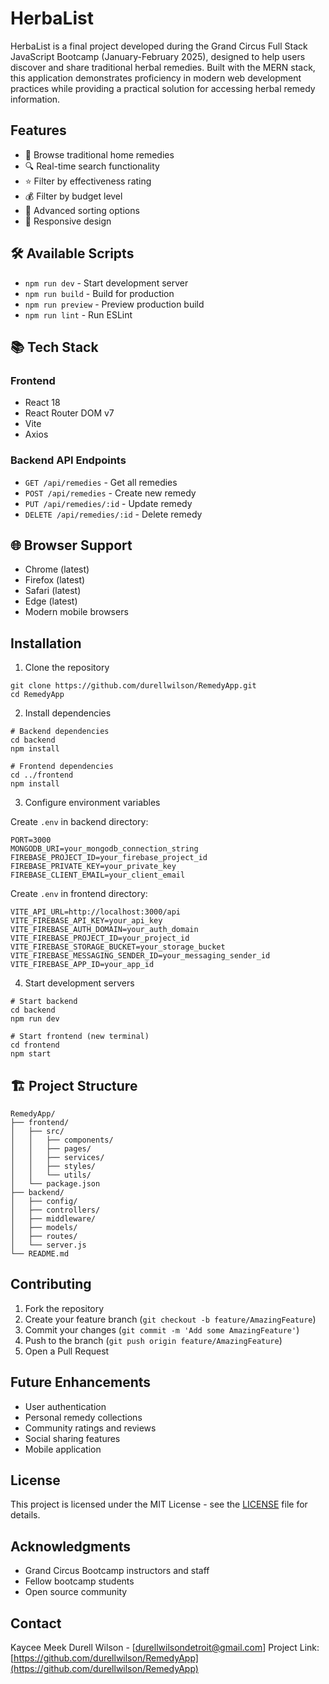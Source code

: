 # HerbaList

HerbaList is a final project developed during the Grand Circus Full Stack JavaScript Bootcamp (January-February 2025), designed to help users discover and share traditional herbal remedies. Built with the MERN stack, this application demonstrates proficiency in modern web development practices while providing a practical solution for accessing herbal remedy information.

## Features

- 🌿 Browse traditional home remedies
- 🔍 Real-time search functionality
- ⭐ Filter by effectiveness rating
- 💰 Filter by budget level
- 🔄 Advanced sorting options
- 📱 Responsive design

## 🛠️ Available Scripts

- `npm run dev` - Start development server
- `npm run build` - Build for production
- `npm run preview` - Preview production build
- `npm run lint` - Run ESLint

## 📚 Tech Stack

### Frontend
- React 18
- React Router DOM v7
- Vite
- Axios

### Backend API Endpoints
- `GET /api/remedies` - Get all remedies
- `POST /api/remedies` - Create new remedy
- `PUT /api/remedies/:id` - Update remedy
- `DELETE /api/remedies/:id` - Delete remedy

## 🌐 Browser Support

- Chrome (latest)
- Firefox (latest)
- Safari (latest)
- Edge (latest)
- Modern mobile browsers

## Installation

1. Clone the repository
```
git clone https://github.com/durellwilson/RemedyApp.git
cd RemedyApp
```

2. Install dependencies
```
# Backend dependencies
cd backend
npm install

# Frontend dependencies
cd ../frontend
npm install
```

3. Configure environment variables

Create `.env` in backend directory:
```
PORT=3000
MONGODB_URI=your_mongodb_connection_string
FIREBASE_PROJECT_ID=your_firebase_project_id
FIREBASE_PRIVATE_KEY=your_private_key
FIREBASE_CLIENT_EMAIL=your_client_email
```

Create `.env` in frontend directory:
```
VITE_API_URL=http://localhost:3000/api
VITE_FIREBASE_API_KEY=your_api_key
VITE_FIREBASE_AUTH_DOMAIN=your_auth_domain
VITE_FIREBASE_PROJECT_ID=your_project_id
VITE_FIREBASE_STORAGE_BUCKET=your_storage_bucket
VITE_FIREBASE_MESSAGING_SENDER_ID=your_messaging_sender_id
VITE_FIREBASE_APP_ID=your_app_id
```

4. Start development servers
```
# Start backend
cd backend
npm run dev

# Start frontend (new terminal)
cd frontend
npm start
```

## 🏗️ Project Structure
```
RemedyApp/
├── frontend/
│   ├── src/
│   │   ├── components/
│   │   ├── pages/
│   │   ├── services/
│   │   ├── styles/
│   │   └── utils/
│   └── package.json
├── backend/
│   ├── config/
│   ├── controllers/
│   ├── middleware/
│   ├── models/
│   ├── routes/
│   └── server.js
└── README.md
```

## Contributing

1. Fork the repository
2. Create your feature branch (`git checkout -b feature/AmazingFeature`)
3. Commit your changes (`git commit -m 'Add some AmazingFeature'`)
4. Push to the branch (`git push origin feature/AmazingFeature`)
5. Open a Pull Request

## Future Enhancements

- User authentication
- Personal remedy collections
- Community ratings and reviews
- Social sharing features
- Mobile application

## License

This project is licensed under the MIT License - see the [LICENSE](LICENSE) file for details.

## Acknowledgments

- Grand Circus Bootcamp instructors and staff
- Fellow bootcamp students
- Open source community

## Contact

Kaycee
Meek
Durell Wilson - [durellwilsondetroit@gmail.com]
Project Link: 
[https://github.com/durellwilson/RemedyApp](https://github.com/durellwilson/RemedyApp)

